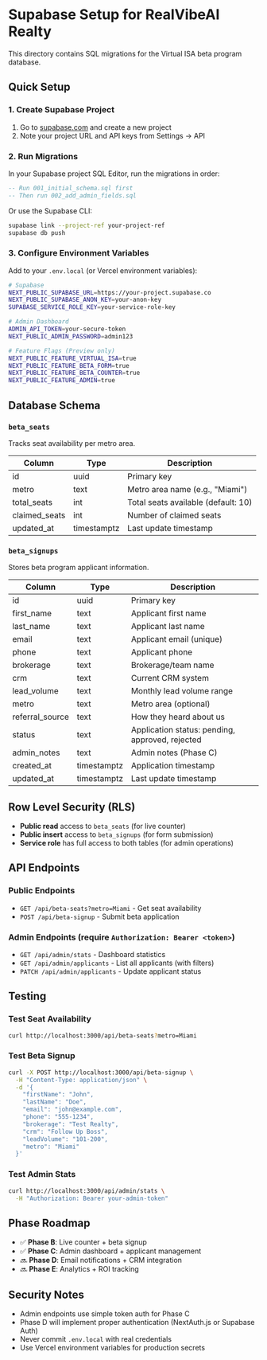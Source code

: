 # Supabase Setup for RealVibeAI Realty

This directory contains SQL migrations for the Virtual ISA beta program database.

## Quick Setup

### 1. Create Supabase Project

1. Go to [supabase.com](https://supabase.com) and create a new project
2. Note your project URL and API keys from Settings → API

### 2. Run Migrations

In your Supabase project SQL Editor, run the migrations in order:

```sql
-- Run 001_initial_schema.sql first
-- Then run 002_add_admin_fields.sql
```

Or use the Supabase CLI:

```bash
supabase link --project-ref your-project-ref
supabase db push
```

### 3. Configure Environment Variables

Add to your `.env.local` (or Vercel environment variables):

```bash
# Supabase
NEXT_PUBLIC_SUPABASE_URL=https://your-project.supabase.co
NEXT_PUBLIC_SUPABASE_ANON_KEY=your-anon-key
SUPABASE_SERVICE_ROLE_KEY=your-service-role-key

# Admin Dashboard
ADMIN_API_TOKEN=your-secure-token
NEXT_PUBLIC_ADMIN_PASSWORD=admin123

# Feature Flags (Preview only)
NEXT_PUBLIC_FEATURE_VIRTUAL_ISA=true
NEXT_PUBLIC_FEATURE_BETA_FORM=true
NEXT_PUBLIC_FEATURE_BETA_COUNTER=true
NEXT_PUBLIC_FEATURE_ADMIN=true
```

## Database Schema

### `beta_seats`

Tracks seat availability per metro area.

| Column | Type | Description |
|--------|------|-------------|
| id | uuid | Primary key |
| metro | text | Metro area name (e.g., "Miami") |
| total_seats | int | Total seats available (default: 10) |
| claimed_seats | int | Number of claimed seats |
| updated_at | timestamptz | Last update timestamp |

### `beta_signups`

Stores beta program applicant information.

| Column | Type | Description |
|--------|------|-------------|
| id | uuid | Primary key |
| first_name | text | Applicant first name |
| last_name | text | Applicant last name |
| email | text | Applicant email (unique) |
| phone | text | Applicant phone |
| brokerage | text | Brokerage/team name |
| crm | text | Current CRM system |
| lead_volume | text | Monthly lead volume range |
| metro | text | Metro area (optional) |
| referral_source | text | How they heard about us |
| status | text | Application status: pending, approved, rejected |
| admin_notes | text | Admin notes (Phase C) |
| created_at | timestamptz | Application timestamp |
| updated_at | timestamptz | Last update timestamp |

## Row Level Security (RLS)

- **Public read** access to `beta_seats` (for live counter)
- **Public insert** access to `beta_signups` (for form submission)
- **Service role** has full access to both tables (for admin operations)

## API Endpoints

### Public Endpoints

- `GET /api/beta-seats?metro=Miami` - Get seat availability
- `POST /api/beta-signup` - Submit beta application

### Admin Endpoints (require `Authorization: Bearer <token>`)

- `GET /api/admin/stats` - Dashboard statistics
- `GET /api/admin/applicants` - List all applicants (with filters)
- `PATCH /api/admin/applicants` - Update applicant status

## Testing

### Test Seat Availability

```bash
curl http://localhost:3000/api/beta-seats?metro=Miami
```

### Test Beta Signup

```bash
curl -X POST http://localhost:3000/api/beta-signup \
  -H "Content-Type: application/json" \
  -d '{
    "firstName": "John",
    "lastName": "Doe",
    "email": "john@example.com",
    "phone": "555-1234",
    "brokerage": "Test Realty",
    "crm": "Follow Up Boss",
    "leadVolume": "101-200",
    "metro": "Miami"
  }'
```

### Test Admin Stats

```bash
curl http://localhost:3000/api/admin/stats \
  -H "Authorization: Bearer your-admin-token"
```

## Phase Roadmap

- ✅ **Phase B**: Live counter + beta signup
- ✅ **Phase C**: Admin dashboard + applicant management
- 🔜 **Phase D**: Email notifications + CRM integration
- 🔜 **Phase E**: Analytics + ROI tracking

## Security Notes

- Admin endpoints use simple token auth for Phase C
- Phase D will implement proper authentication (NextAuth.js or Supabase Auth)
- Never commit `.env.local` with real credentials
- Use Vercel environment variables for production secrets
